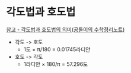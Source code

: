 # 각도법과 호도법

[참고 - 각도법과 호도법의 의미(공돌이의 수학정리노트)](https://angeloyeo.github.io/2019/06/04/2-1-angle_rad.html)


- 각도 -> 호도
  - 1도 × π/180 = 0.01745라디안
- 호도 -> 각도
  - 1라디안 × 180/π = 57.296도
